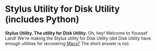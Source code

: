 # Stylus Utility for Disk Utility (includes Python)

__Stylus Utility. The utility for Disk Utility.__ Oh, hey! Welcome to Youssef Land! We're making the Stylus utility for Disk Utility (did _Disk Utility_ have enough utilities for recovering [Macs?](https://apple.com/macos/big-sur) The short answer is no).
